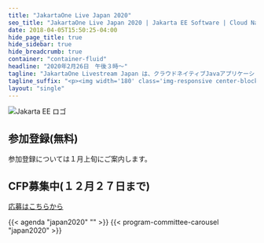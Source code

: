 ```yaml
---
title: "JakartaOne Live Japan 2020"
seo_title: "JakartaOne Live Japan 2020 | Jakarta EE Software | Cloud Native"
date: 2018-04-05T15:50:25-04:00
hide_page_title: true
hide_sidebar: true
hide_breadcrumb: true
container: "container-fluid"
headline: "2020年2月26日　午後３時～"
tagline: "JakartaOne Livestream Japan は、クラウドネイティブJavaアプリケーションの開発にフォーカスした、Jakarta&trade; EEと、その周辺技術についてご紹介するバーチャルカンファレンスです。"
tagline_suffix: "<p><img width='180' class='img-responsive center-block' src='/images/jakarta/jakarta-ee-logo.svg' alt='Jakarta EE: The New Home of Cloud Native Java'></p>"
layout: "single"
---
```


<section id="registration">
  <div class="backdrop padding-bottom-40 padding-top-40">
    <div class="container">
      <div class="row">
        <div class="col-xs-24 col-md-6 match-height-item-by-row">
          <img class="img-responsive margin-auto" src="/images/jakarta/jakarta-ee-schooner.png" title="Jakarta EE ロゴ" />
        </div>
        <div class="col-xs-24 col-md-18 text-middle text-center match-height-item-by-row">
          <div style="position:relative; top:20%;">
            <h2>参加登録(無料)</h2>
            <p>参加登録については１月上旬にご案内します。</p>
            <h2>CFP募集中(１２月２７日まで)</h2>
            <p><a href=http://aka.ms/JakartaOne2020-jp>応募はこちらから</a></p>
          </div>
        </div>
      </div>
    </div>
  </div>
</section>

{{< agenda "japan2020" "" >}}
{{< program-committee-carousel "japan2020" >}}